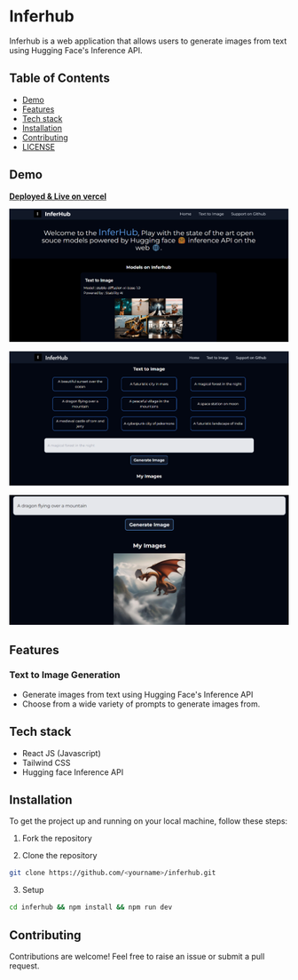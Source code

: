 # Inferhub

Inferhub is a web application that allows users to generate images from text using Hugging Face's Inference API. 

## Table of Contents

- [Demo](#demo)
- [Features](#features)
- [Tech stack](#tech-stack)
- [Installation](#installation)
- [Contributing](#contributing)
- [LICENSE](#license)


## Demo

**[Deployed & Live on vercel](https://inferhub.vercel.app/)**


![Home page of Inferhub](./src/assets/demo/home.png)

![Text to Image page](./src/assets/demo/texttoimage.png)

![Dragon flying in the sky Image](./src/assets/demo/dragon.png)




## Features 

### Text to Image Generation
- Generate images from text using Hugging Face's Inference API 
- Choose from a wide variety of prompts to generate images from.

## Tech stack

- React JS (Javascript)
- Tailwind CSS
- Hugging face Inference API 

## Installation

To get the project up and running on your local machine, follow these steps:

1. Fork the repository

2. Clone the repository
```bash
git clone https://github.com/<yourname>/inferhub.git
```
3. Setup 
```bash
cd inferhub && npm install && npm run dev
```

## Contributing

Contributions are welcome! Feel free to raise an issue or submit a pull request.



